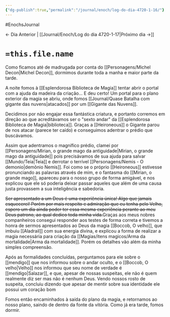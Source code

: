 ```yaml
---
{"dg-publish":true,"permalink":"/journal/enoch/log-do-dia-4720-1-16/"}
---
```

#EnochsJournal 

<- Dia Anterior | [[Journal/Enoch/Log do dia 4720-1-17|Próximo dia ->]]

# `=this.file.name`
Como ficamos até de madrugada por conta do [[Personagens/Michel Decon|Michel Decon]], dormimos durante toda a manha e maior parte da tarde.

A noite fomos à [[Esplendorosa Biblioteca de Magia]] tentar abrir o portal com a ajuda da madeira da criação... E deu certo! Um portal para o plano exterior da magia se abriu, onde fomos [[Journal/Quase Batalha com gigante das nuvens|atacados]] por um [[Gigante das Nuvens]].

Decidimos por não engajar essa fantástica criatura, e portanto corremos em direção ao que acreditávamos ser o "sexto andar" da [[Esplendorosa Biblioteca de Magia|biblioteca]].
Graças a [[Heironeous]] o Gigante parou de nos atacar (parece ter caído) e conseguimos adentrar o prédio que buscávamos.

Assim que adentramos o magnífico prédio, clamei por [[Personagens/Mirian, o grande mago da antiguidade|Mirian, o grande mago da antiguidade]] pois precisávamos de sua ajuda para salvar [[Mundo/Teia|Teia]] e derrotar o terrível [[Personagens/Nemis - O demonio|demônio Nemis]].
Foi como se o próprio [[Heironeous]] estivesse pronunciando as palavras através de mim, e o fantasma do [[Mirian, o grande mago]], apareceu para o nosso grupo de forma amigável, e nos explicou que ele só poderia deixar passar aqueles que além de uma causa justa provassem a sua inteligência e sabedoria.

<s class="aside-in">Ser apresentado a um Deus é uma experiência única! Algo que jamais esquecerei! Porém por mais respeito e admiração que eu tenha pelo Velho, espero um dia ainda poder ter essa mesma experiência perante ao meu Deus patrono, ao qual dedico toda minha vida.</s>Graças aos meus nobres companheiros consegui responder aos testes de forma correta e tivemos a honra de sermos apresentados ao Deus da magia [[Boccob, O velho]], que imbuiu [[Aladrail]] com sua energia divina, e explicou a forma de realizar a magia necessária para criação da [[Magias/itens magicos/Arma da mortalidade|Arma da mortalidade]]. Porém os detalhes vão além da minha simples compreensão.

Após as formalidades concluídas, perguntamos para ele sobre o [[mendigo]] que nos informou sobre o andar oculto, e o [[Boccob, O velho|Velho]] nos informou que seu nome de verdade é [[mendigo|Salazar]], e que, apesar de nossas suspeitas, ele não é quem realmente diz ser mas não é nenhum Deus. Vendo nossos rosto de suspeita, concluiu dizendo que apesar de mentir sobre sua identidade ele possui um coração bom

Fomos então encaminhados à saída do plano da magia, e retornamos ao nosso plano, saindo de dentro da fonte da vitória. Como já era tarde, fomos dormir.